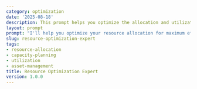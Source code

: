 ```yaml
---
category: optimization
date: '2025-08-18'
description: This prompt helps you optimize the allocation and utilization of your resources (people, equipment, budget, space) to maximize efficiency and minimize waste.
layout: prompt
prompt: "I'll help you optimize your resource allocation for maximum efficiency. Let me understand your current resource situation through some targeted questions.\n\nFirst, let's identify your resources:\n- What types of resources are you looking to optimize? (people, equipment, budget, space, time)\n- What's the total size of your resource pool?\n- What are these resources currently being used for?\n- Are there any critical constraints or limitations?\n\nHelp me understand current utilization:\n- What's your current utilization rate for each resource type?\n- Where do you see waste or underutilization?\n- Are there peak periods vs. idle times?\n- How do you currently track resource usage?\n- What's the cost of underutilized resources?\n\nLet's explore your optimization goals:\n- What's your target utilization rate?\n- Are you looking to reduce costs, increase output, or both?\n- What flexibility do you have in reallocating resources?\n- Are there any political or organizational constraints?\n- What's your timeline for seeing improvements?\n\nBased on your situation, I'll deliver:\n\n1. **Resource Utilization Analysis**\n   - Current utilization heat map by resource type\n   - Cost of underutilization calculations\n   - Peak vs. off-peak usage patterns\n   - Bottleneck resource identification\n\n2. **Optimization Strategy**\n   - Reallocation recommendations with expected impact\n   - Cross-training or multi-skilling opportunities\n   - Resource sharing or pooling strategies\n   - Technology solutions for better utilization\n\n3. **Implementation Plan**\n   - Week 1-2: Quick reallocation wins\n   - Month 1: Process adjustments\n   - Month 2-3: System implementations\n   - Ongoing: Continuous monitoring\n\n4. **Financial Impact Assessment**\n   - Cost savings from optimization\n   - ROI calculations for proposed changes\n   - Payback period for any investments\n   - Budget reallocation recommendations\n\n5. **Monitoring Dashboard Design**\n   - Key utilization metrics to track\n   - Real-time visibility requirements\n   - Alert thresholds for intervention\n   - Regular review cadence\n\nShall we start by mapping out your current resource types and their utilization?"
slug: resource-optimization-expert
tags:
- resource-allocation
- capacity-planning
- utilization
- asset-management
title: Resource Optimization Expert
version: 1.0.0
---
```

